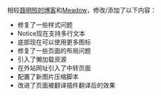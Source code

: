 相较[聂明照的博客](https://github.com/niemingzhao/niemingzhao.github.io)和[Meadow](https://garybear.cn/hexo-theme-meadow/#/README)，修改/添加了以下内容：
- 修复了一些样式问题
- Notice现在支持多行文本
- 底部现在可以使用更多图标
- 修复了一些页面的布局问题
- 引入了懒加载资源
- 在外站网址引入了中转页面
- 配置了新图片压缩脚本
- 改进了页面被翻译插件翻译后的效果